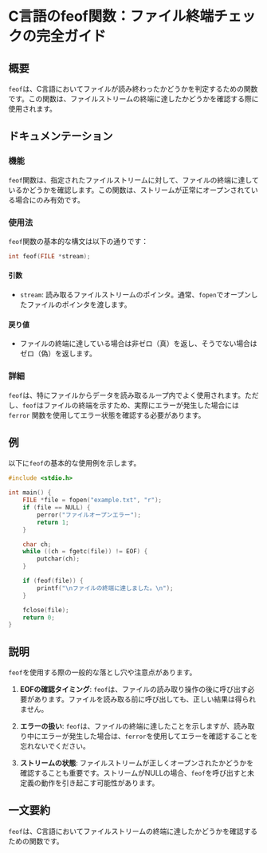 <!--
Meta Description: # C言語のfeof関数：ファイル終端チェックの完全ガイド ## 概要 `feof`は、C言語においてファイルが読み終わったかどうかを判定するための関数です。この関数は、ファイルストリームの終端に達したかどうかを確認する際に使用されます。 ## ドキュメンテーション ### 機能 `feof`関数は...
Meta Keywords: feof, file, この関数は, int, stream
-->

# C言語のfeof関数：ファイル終端チェックの完全ガイド

## 概要
`feof`は、C言語においてファイルが読み終わったかどうかを判定するための関数です。この関数は、ファイルストリームの終端に達したかどうかを確認する際に使用されます。

## ドキュメンテーション
### 機能
`feof`関数は、指定されたファイルストリームに対して、ファイルの終端に達しているかどうかを確認します。この関数は、ストリームが正常にオープンされている場合にのみ有効です。

### 使用法
`feof`関数の基本的な構文は以下の通りです：

```c
int feof(FILE *stream);
```

#### 引数
- `stream`: 読み取るファイルストリームのポインタ。通常、`fopen`でオープンしたファイルのポインタを渡します。

#### 戻り値
- ファイルの終端に達している場合は非ゼロ（真）を返し、そうでない場合はゼロ（偽）を返します。

### 詳細
`feof`は、特にファイルからデータを読み取るループ内でよく使用されます。ただし、`feof`はファイルの終端を示すため、実際にエラーが発生した場合には `ferror` 関数を使用してエラー状態を確認する必要があります。

## 例
以下に`feof`の基本的な使用例を示します。

```c
#include <stdio.h>

int main() {
    FILE *file = fopen("example.txt", "r");
    if (file == NULL) {
        perror("ファイルオープンエラー");
        return 1;
    }

    char ch;
    while ((ch = fgetc(file)) != EOF) {
        putchar(ch);
    }

    if (feof(file)) {
        printf("\nファイルの終端に達しました。\n");
    }

    fclose(file);
    return 0;
}
```

## 説明
`feof`を使用する際の一般的な落とし穴や注意点があります。

1. **EOFの確認タイミング**: `feof`は、ファイルの読み取り操作の後に呼び出す必要があります。ファイルを読み取る前に呼び出しても、正しい結果は得られません。
   
2. **エラーの扱い**: `feof`は、ファイルの終端に達したことを示しますが、読み取り中にエラーが発生した場合は、`ferror`を使用してエラーを確認することを忘れないでください。

3. **ストリームの状態**: ファイルストリームが正しくオープンされたかどうかを確認することも重要です。ストリームがNULLの場合、`feof`を呼び出すと未定義の動作を引き起こす可能性があります。

## 一文要約
`feof`は、C言語においてファイルストリームの終端に達したかどうかを確認するための関数です。